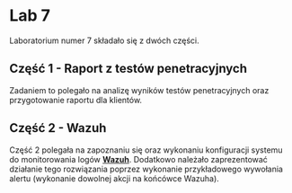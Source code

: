 # Lab 7

Laboratorium numer 7 składało się z dwóch części.

## Część 1 - Raport z testów penetracyjnych

Zadaniem to polegało na analizę wyników testów penetracyjnych oraz przygotowanie raportu dla klientów.

## Część 2 - Wazuh

Część 2 polegała na zapoznaniu się oraz wykonaniu konfiguracji systemu do monitorowania logów [**Wazuh**](https://documentation.wazuh.com/current/index.html). Dodatkowo należało zaprezentować działanie tego rozwiązania poprzez wykonanie przykładowego wywołania alertu (wykonanie dowolnej akcji na końcówce Wazuha).

